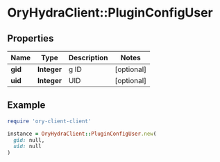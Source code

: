 # OryHydraClient::PluginConfigUser

## Properties

| Name | Type | Description | Notes |
| ---- | ---- | ----------- | ----- |
| **gid** | **Integer** | g ID | [optional] |
| **uid** | **Integer** | UID | [optional] |

## Example

```ruby
require 'ory-client-client'

instance = OryHydraClient::PluginConfigUser.new(
  gid: null,
  uid: null
)
```

